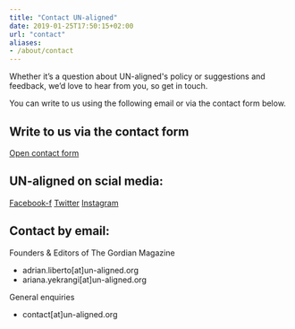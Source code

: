```yaml
---
title: "Contact UN-aligned"
date: 2019-01-25T17:50:15+02:00
url: "contact"
aliases:
- /about/contact
---
```


Whether it’s a question about UN-aligned's policy or suggestions and feedback, we’d love to hear from you, so get in touch.

You can write to us using the following email or via the contact form below.

## Write to us via the contact form

[Open contact form](https://un-aligned.org/about/contact/contact-form/)

## UN-aligned on scial media:

[Facebook-f](https://www.facebook.com/UNalignedFinland) [Twitter](https://twitter.com/UNalignedFin) [Instagram](https://www.instagram.com/UNalignedFinland)

## Contact by email:

Founders & Editors of The Gordian Magazine 

- adrian.liberto\[at\]un-aligned.org
- ariana.yekrangi\[at\]un-aligned.org

General enquiries

- contact\[at\]un-aligned.org
